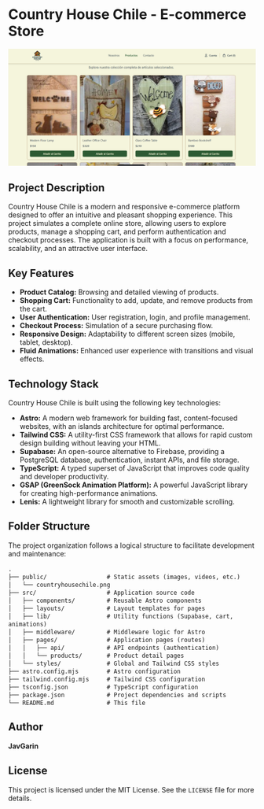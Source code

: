 # Country House Chile - E-commerce Store

![Country House Chile Screenshot](./public/country-house-chile.png)

## Project Description

Country House Chile is a modern and responsive e-commerce platform designed to offer an intuitive and pleasant shopping experience. This project simulates a complete online store, allowing users to explore products, manage a shopping cart, and perform authentication and checkout processes. The application is built with a focus on performance, scalability, and an attractive user interface.

## Key Features

*   **Product Catalog:** Browsing and detailed viewing of products.
*   **Shopping Cart:** Functionality to add, update, and remove products from the cart.
*   **User Authentication:** User registration, login, and profile management.
*   **Checkout Process:** Simulation of a secure purchasing flow.
*   **Responsive Design:** Adaptability to different screen sizes (mobile, tablet, desktop).
*   **Fluid Animations:** Enhanced user experience with transitions and visual effects.

## Technology Stack

Country House Chile is built using the following key technologies:

*   **Astro:** A modern web framework for building fast, content-focused websites, with an islands architecture for optimal performance.
*   **Tailwind CSS:** A utility-first CSS framework that allows for rapid custom design building without leaving your HTML.
*   **Supabase:** An open-source alternative to Firebase, providing a PostgreSQL database, authentication, instant APIs, and file storage.
*   **TypeScript:** A typed superset of JavaScript that improves code quality and developer productivity.
*   **GSAP (GreenSock Animation Platform):** A powerful JavaScript library for creating high-performance animations.
*   **Lenis:** A lightweight library for smooth and customizable scrolling.

## Folder Structure

The project organization follows a logical structure to facilitate development and maintenance:

```
.
├── public/                 # Static assets (images, videos, etc.)
│   └── countryhousechile.png
├── src/                    # Application source code
│   ├── components/         # Reusable Astro components
│   ├── layouts/            # Layout templates for pages
│   ├── lib/                # Utility functions (Supabase, cart, animations)
│   ├── middleware/         # Middleware logic for Astro
│   ├── pages/              # Application pages (routes)
│   │   ├── api/            # API endpoints (authentication)
│   │   └── products/       # Product detail pages
│   └── styles/             # Global and Tailwind CSS styles
├── astro.config.mjs        # Astro configuration
├── tailwind.config.mjs     # Tailwind CSS configuration
├── tsconfig.json           # TypeScript configuration
├── package.json            # Project dependencies and scripts
└── README.md               # This file
```

## Author

**JavGarin**

## License

This project is licensed under the MIT License. See the `LICENSE` file for more details.

